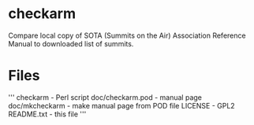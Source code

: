 # checkarm
Compare local copy of SOTA (Summits on the Air) Association Reference Manual to downloaded list of summits.

# Files
'''
checkarm                - Perl script
doc/checkarm.pod        - manual page
doc/mkcheckarm          - make manual page from POD file
LICENSE                 - GPL2
README.txt              - this file
'''

